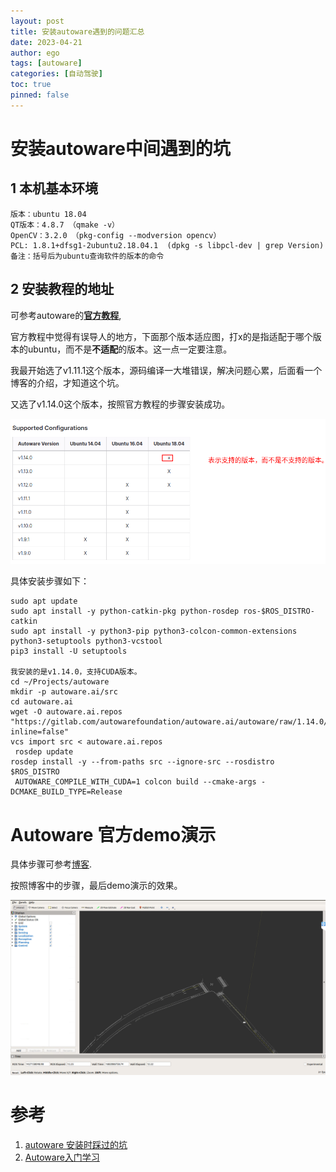 ```yaml
---
layout: post
title: 安装autoware遇到的问题汇总
date: 2023-04-21
author: ego
tags: [autoware]
categories: [自动驾驶]
toc: true
pinned: false
---
```

# 安装autoware中间遇到的坑
## 1 本机基本环境

```
版本：ubuntu 18.04
QT版本：4.8.7 （qmake -v）
OpenCV：3.2.0 （pkg-config --modversion opencv）
PCL: 1.8.1+dfsg1-2ubuntu2.18.04.1  (dpkg -s libpcl-dev | grep Version)
备注：括号后为ubuntu查询软件的版本的命令
```

## 2 安装教程的地址

可参考autoware的[**官方教程**](https://gitlab.com/autowarefoundation/autoware.ai/autoware/-/wikis/Source-Build),

官方教程中觉得有误导人的地方，下面那个版本适应图，打x的是指适配于哪个版本的ubuntu，而不是**不适配**的版本。这一点一定要注意。

我最开始选了v1.11.1这个版本，源码编译一大堆错误，解决问题心累，后面看一个博客的介绍，才知道这个坑。

又选了v1.14.0这个版本，按照官方教程的步骤安装成功。

![image-20230421164357514](https://raw.githubusercontent.com/fgc346/image/main/img/image-20230421164357514.png)

具体安装步骤如下：

```
sudo apt update
sudo apt install -y python-catkin-pkg python-rosdep ros-$ROS_DISTRO-catkin
sudo apt install -y python3-pip python3-colcon-common-extensions python3-setuptools python3-vcstool
pip3 install -U setuptools

我安装的是v1.14.0，支持CUDA版本。
cd ~/Projects/autoware
mkdir -p autoware.ai/src
cd autoware.ai
wget -O autoware.ai.repos "https://gitlab.com/autowarefoundation/autoware.ai/autoware/raw/1.14.0/autoware.ai.repos?inline=false"
vcs import src < autoware.ai.repos
 rosdep update
rosdep install -y --from-paths src --ignore-src --rosdistro $ROS_DISTRO
 AUTOWARE_COMPILE_WITH_CUDA=1 colcon build --cmake-args -DCMAKE_BUILD_TYPE=Release

```

# Autoware 官方demo演示

具体步骤可参考[博客](https://blog.csdn.net/zhao5269/article/details/106864985).

按照博客中的步骤，最后demo演示的效果。

![image-20230421221959982](https://raw.githubusercontent.com/fgc346/image/main/img/image-20230421221959982.png)

# 参考

1. [autoware 安装时踩过的坑](https://blog.csdn.net/Summeryyyy/article/details/119532438)
2. [Autoware入门学习](https://blog.csdn.net/zhao5269/article/details/106827618)